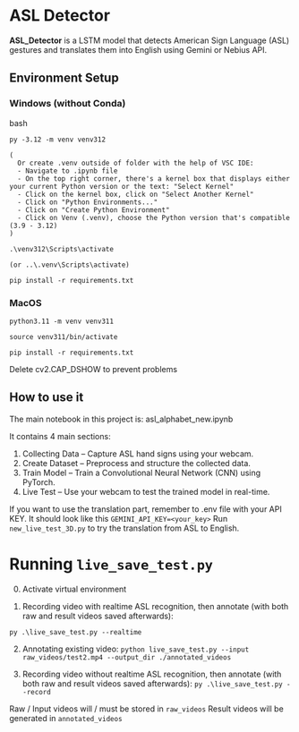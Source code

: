 # ASL Detector

**ASL_Detector** is a LSTM model that detects American Sign Language (ASL) gestures and translates them into English using Gemini or Nebius API.

## Environment Setup

###  Windows (without Conda)

bash
```
py -3.12 -m venv venv312

(
  Or create .venv outside of folder with the help of VSC IDE:
  - Navigate to .ipynb file
  - On the top right corner, there's a kernel box that displays either your current Python version or the text: "Select Kernel"
  - Click on the kernel box, click on "Select Another Kernel"
  - Click on "Python Environments..."
  - Click on "Create Python Environment"
  - Click on Venv (.venv), choose the Python version that's compatible (3.9 - 3.12)
)

.\venv312\Scripts\activate

(or ..\.venv\Scripts\activate)

pip install -r requirements.txt
```

### MacOS 

```
python3.11 -m venv venv311

source venv311/bin/activate

pip install -r requirements.txt
```

Delete cv2.CAP_DSHOW to prevent problems

## How to use it
The main notebook in this project is:
asl_alphabet_new.ipynb

It contains 4 main sections:
  1. Collecting Data – Capture ASL hand signs using your webcam.
  2. Create Dataset – Preprocess and structure the collected data.
  3. Train Model – Train a Convolutional Neural Network (CNN) using PyTorch.
  4. Live Test – Use your webcam to test the trained model in real-time.

If you want to use the translation part, remember to .env file with your API KEY. It should look like this `GEMINI_API_KEY=<your_key>`
Run `new_live_test_3D.py` to try the translation from ASL to English.


# Running `live_save_test.py`

0. Activate virtual environment

1. Recording video with realtime ASL recognition, then annotate (with both raw and result videos saved afterwards): 

`py .\live_save_test.py --realtime`

2. Annotating existing video:
`python live_save_test.py --input raw_videos/test2.mp4 --output_dir ./annotated_videos`

3. Recording video without realtime ASL recognition, then annotate (with both raw and result videos saved afterwards):
`py .\live_save_test.py --record`

Raw / Input videos will / must be stored in `raw_videos`
Result videos will be generated in `annotated_videos`